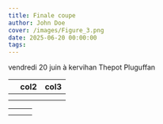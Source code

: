 ```yaml
---
title: Finale coupe
author: John Doe
cover: /images/Figure_3.png
date: 2025-06-20 00:00:00
tags:
---
```

vendredi 20 juin à kervihan Thepot Pluguffan


|  | col2 | col3 |
| - | ---- | ---- |
|  |      |      |
|  |      |      |


|  |  |  |
| - | - | - |
|  |  |  |
|  |  |  |
